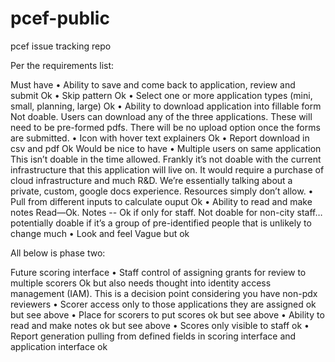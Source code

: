 # pcef-public
pcef issue tracking repo

Per the requirements list:

Must have
•	Ability to save and come back to application, review and submit Ok
•	Skip pattern Ok
•	Select one or more application types (mini, small, planning, large) Ok
•	Ability to download application into fillable form Not doable. Users can download any of the three applications. These will need to be pre-formed pdfs. There will be no upload option once the forms are submitted.
•	Icon with hover text explainers Ok
•	Report download in csv and pdf Ok
Would be nice to have
•	Multiple users on same application This isn’t doable in the time allowed. Frankly it’s not doable with the current infrastructure that this application will live on. It would require a purchase of cloud infrastructure and much R&D. We’re essentially talking about a private, custom, google docs experience. Resources simply don’t allow.
•	Pull from different inputs to calculate ouput Ok
•	Ability to read and make notes Read—Ok. Notes --  Ok if only for staff. Not doable for non-city staff… potentially doable if it’s a group of pre-identified people that is unlikely to change much
•	Look and feel Vague but ok

All below is phase two:

Future scoring interface
•	Staff control of assigning grants for review to multiple scorers Ok but also needs thought into identity access management (IAM). This is a decision point considering you have non-pdx reviewers
•	Scorer access only to those applications they are assigned ok but see above
•	Place for scorers to put scores ok but see above
•	Ability to read and make notes ok but see above
•	Scores only visible to staff ok
•	Report generation pulling from defined fields in scoring interface and application interface ok
